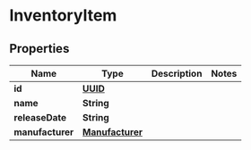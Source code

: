 
# InventoryItem

## Properties
Name | Type | Description | Notes
------------ | ------------- | ------------- | -------------
**id** | [**UUID**](UUID.md) |  | 
**name** | **String** |  | 
**releaseDate** | **String** |  | 
**manufacturer** | [**Manufacturer**](Manufacturer.md) |  | 



